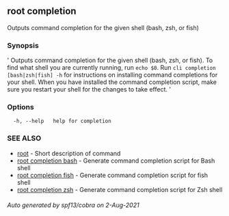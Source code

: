 ## root completion

Outputs command completion for the given shell (bash, zsh, or fish)

### Synopsis

' Outputs command completion for the given shell (bash, zsh, or fish). To find what shell you are currently running, run `echo $0`. Run `cli completion [bash|zsh|fish] -h` for instructions on installing command completions for your shell. When you have installed the command completion script, make sure you restart your shell for the changes to take effect. '

### Options

```
  -h, --help   help for completion
```

### SEE ALSO

* [root](root.md)	 - Short description of command
* [root completion bash](root_completion_bash.md)	 - Generate command completion script for Bash shell
* [root completion fish](root_completion_fish.md)	 - Generate command completion script for fish shell
* [root completion zsh](root_completion_zsh.md)	 - Generate command completion script for Zsh shell

###### Auto generated by spf13/cobra on 2-Aug-2021
